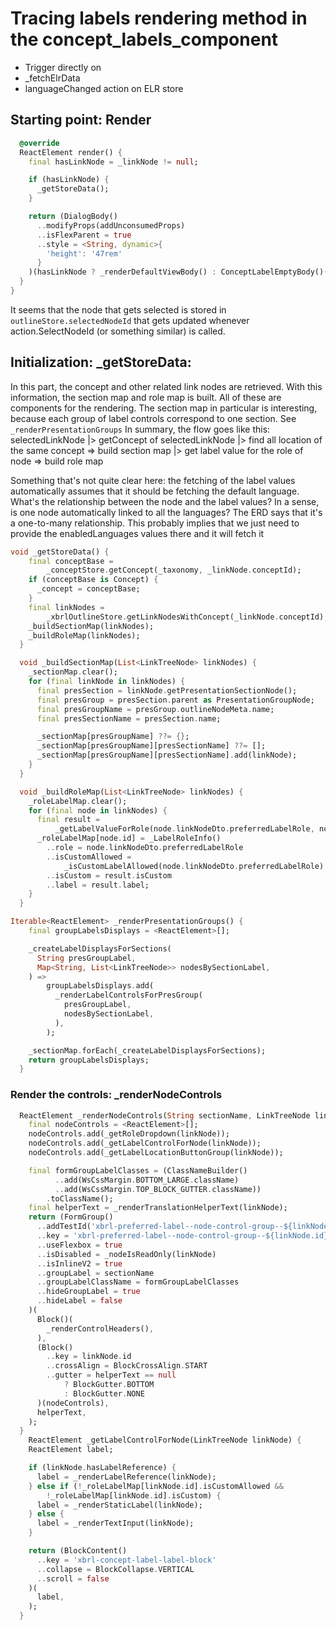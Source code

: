 # Tracing labels rendering method in the concept_labels_component
* Trigger directly on 
*  _fetchElrData 
* languageChanged action on ELR store

## Starting point: Render
```dart
  @override
  ReactElement render() {
    final hasLinkNode = _linkNode != null;

    if (hasLinkNode) {
      _getStoreData();
    }

    return (DialogBody()
      ..modifyProps(addUnconsumedProps)
      ..isFlexParent = true
      ..style = <String, dynamic>{
        'height': '47rem'
      }
    )(hasLinkNode ? _renderDefaultViewBody() : ConceptLabelEmptyBody()());
  }
}
```
It seems that the node that gets selected is stored in `outlineStore.selectedNodeId` that gets updated whenever 
action.SelectNodeId (or something similar) is called.


## Initialization: _getStoreData:
In this part, the concept and other related link nodes are retrieved. With this information, the section map and role map is built. All of these
are components for the rendering. The section map in particular is interesting, 
because each group of label controls correspond to one section. See `_renderPresentationGroups`
In summary, the flow goes like this: 
selectedLinkNode 
|> getConcept of selectedLinkNode
|> find all location of the same concept => build section map 
|> get label value for the role of node => build role map


Something that's not quite clear here: the fetching of the label values 
automatically assumes that it should be fetching the default language. 
What's the relationship between the node and the label values?
In a sense, is one node automatically linked to all the languages?
The ERD says that it's a one-to-many relationship. This probably implies that 
we just need to provide the enabledLanguages values there and it will fetch it


```dart
void _getStoreData() {
    final conceptBase =
        _conceptStore.getConcept(_taxonomy, _linkNode.conceptId);
    if (conceptBase is Concept) {
      _concept = conceptBase;
    }
    final linkNodes =
        _xbrlOutlineStore.getLinkNodesWithConcept(_linkNode.conceptId);
    _buildSectionMap(linkNodes);
    _buildRoleMap(linkNodes);
  }

  void _buildSectionMap(List<LinkTreeNode> linkNodes) {
    _sectionMap.clear();
    for (final linkNode in linkNodes) {
      final presSection = linkNode.getPresentationSectionNode();
      final presGroup = presSection.parent as PresentationGroupNode;
      final presGroupName = presGroup.outlineNodeMeta.name;
      final presSectionName = presSection.name;

      _sectionMap[presGroupName] ??= {};
      _sectionMap[presGroupName][presSectionName] ??= [];
      _sectionMap[presGroupName][presSectionName].add(linkNode);
    }
  }

  void _buildRoleMap(List<LinkTreeNode> linkNodes) {
    _roleLabelMap.clear();
    for (final node in linkNodes) {
      final result =
          _getLabelValueForRole(node.linkNodeDto.preferredLabelRole, node);
      _roleLabelMap[node.id] = _LabelRoleInfo()
        ..role = node.linkNodeDto.preferredLabelRole
        ..isCustomAllowed =
            _isCustomLabelAllowed(node.linkNodeDto.preferredLabelRole)
        ..isCustom = result.isCustom
        ..label = result.label;
    }
  }

Iterable<ReactElement> _renderPresentationGroups() {
    final groupLabelsDisplays = <ReactElement>[];

    _createLabelDisplaysForSections(
      String presGroupLabel,
      Map<String, List<LinkTreeNode>> nodesBySectionLabel,
    ) =>
        groupLabelsDisplays.add(
          _renderLabelControlsForPresGroup(
            presGroupLabel,
            nodesBySectionLabel,
          ),
        );

    _sectionMap.forEach(_createLabelDisplaysForSections);
    return groupLabelsDisplays;
  }
```

### Render the controls: _renderNodeControls
```dart
  ReactElement _renderNodeControls(String sectionName, LinkTreeNode linkNode) {
    final nodeControls = <ReactElement>[];
    nodeControls.add(_getRoleDropdown(linkNode));
    nodeControls.add(_getLabelControlForNode(linkNode));
    nodeControls.add(_getLabelLocationButtonGroup(linkNode));

    final formGroupLabelClasses = (ClassNameBuilder()
          ..add(WsCssMargin.BOTTOM_LARGE.className)
          ..add(WsCssMargin.TOP_BLOCK_GUTTER.className))
        .toClassName();
    final helperText = _renderTranslationHelperText(linkNode);
    return (FormGroup()
      ..addTestId('xbrl-preferred-label--node-control-group--${linkNode.id}')
      ..key = 'xbrl-preferred-label--node-control-group--${linkNode.id}'
      ..useFlexbox = true
      ..isDisabled = _nodeIsReadOnly(linkNode)
      ..isInlineV2 = true
      ..groupLabel = sectionName
      ..groupLabelClassName = formGroupLabelClasses
      ..hideGroupLabel = true
      ..hideLabel = false
    )(
      Block()(
        _renderControlHeaders(),
      ),
      (Block()
        ..key = linkNode.id
        ..crossAlign = BlockCrossAlign.START
        ..gutter = helperText == null
            ? BlockGutter.BOTTOM
            : BlockGutter.NONE
      )(nodeControls),
      helperText,
    );
  }
    ReactElement _getLabelControlForNode(LinkTreeNode linkNode) {
    ReactElement label;

    if (linkNode.hasLabelReference) {
      label = _renderLabelReference(linkNode);
    } else if (!_roleLabelMap[linkNode.id].isCustomAllowed &&
        !_roleLabelMap[linkNode.id].isCustom) {
      label = _renderStaticLabel(linkNode);
    } else {
      label = _renderTextInput(linkNode);
    }

    return (BlockContent()
      ..key = 'xbrl-concept-label-label-block'
      ..collapse = BlockCollapse.VERTICAL
      ..scroll = false
    )(
      label,
    );
  }
```
